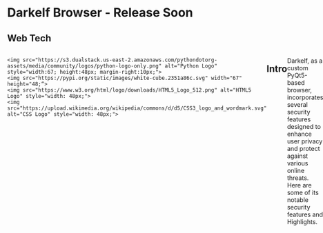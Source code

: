 # Darkelf Browser - Release Soon


## Web Tech
<div style="display: flex;">

<div>
    
    <img src="https://s3.dualstack.us-east-2.amazonaws.com/pythondotorg-assets/media/community/logos/python-logo-only.png" alt="Python Logo" style="width:67; height:48px; margin-right:10px;">
    <img src="https://pypi.org/static/images/white-cube.2351a86c.svg" width="67" height="48;“>
    <img src="https://www.w3.org/html/logo/downloads/HTML5_Logo_512.png" alt="HTML5 Logo" style="width: 48px;">
    <img src="https://upload.wikimedia.org/wikipedia/commons/d/d5/CSS3_logo_and_wordmark.svg" alt="CSS Logo" style="width: 48px;">
</div>

## Intro

Darkelf, as a custom PyQt5-based browser, incorporates several security features designed to enhance user privacy and protect against various online threats. Here are some of its notable security features and Highlights.

## Table of Contents
• [Attribution](Attribution.md)
• [Encryption](Encryption.md)
• [Overview](Overview.md)
• [LICENSE](LICENSE)
• [Copyright](Copyright.md)
• [QSettings](QSettings.md)

MAC OS - Ready,
Linux - Ready,
Windows - Ready

# Darkelf (Custom PyQt5 Browser)

## Positives and Advantages

Customizability: Darkelf is highly customizable due to its PyQt5 framework, allowing developers to tailor features and user interface elements precisely to their needs.

Security Integration: It directly integrates cryptographic libraries like Crypto and offers options for AES and RSA encryption, enhancing data security and potentially enabling secure communications.

Granular Control: Users have granular control over JavaScript execution, anti-fingerprinting measures, Tor network integration, and HTTPS enforcement. This level of control can be beneficial for privacy enthusiasts or users needing specific security configurations.

Lightweight: Being a custom-built browser, it can be more lightweight compared to larger browsers like Firefox derivatives, potentially offering better performance on resource-constrained systems.

Educational and Development Benefits: Building a custom browser like Darkelf provides educational insights into browser internals, web security practices, and PyQt5 development, fostering learning opportunities.

## Encryption Support

AES-GCM Encryption: Darkelf securely manages an AES encryption key, ensuring sensitive data such as user credentials or stored information is encrypted, protecting it from unauthorized access.

RSA Encryption: It generates or loads RSA key pairs, enabling secure communication and potentially securing stored data through asymmetric encryption techniques.

## TOR and Quantum Encryption

Tor Network: Darkelf Browser includes the option to route traffic through the Tor network, providing enhanced anonymity and privacy by using a series of encrypted relays.

Quantum Encryption: While mentioned as a feature in the settings, the provided code does not detail the implementation of quantum encryption. Quantum encryption would provide theoretically unbreakable security by using principles of quantum mechanics to secure key exchanges. - This is a work in Progress

Both features aim to enhance user privacy and security, with Tor focusing on anonymity and quantum encryption aiming for unbreakable security.

## Benefits of Quantum Encryption

Unconditional Security: The security of quantum encryption is based on the laws of quantum mechanics, making it theoretically immune to any future advancements in computational power, including quantum computers.

Detection of Eavesdropping: Any attempt to intercept the quantum key alters its state, which can be detected by the communicating parties, ensuring the integrity of the key exchange.

## Anti-Fingerprinting

1. Canvas Fingerprinting Blocking: Disables canvas elements to prevent tracking via canvas fingerprinting.
2. WebRTC IP Leaks Protection: Protects against IP leaks through WebRTC by modifying the user agent.
3. Font Fingerprinting Protection: Disables running insecure content, helping to prevent font-based fingerprinting.
4. Blocking Device Sensors: Disables the use of certain sensors to reduce fingerprinting.
5. Limiting Browser Features: Disables full-screen support to limit fingerprinting opportunities.

JavaScript Control: Users can enable or disable JavaScript, providing control over scripts that run on web pages.

Persistent Settings: Uses QSettings for persistent storage of user preferences, including security and privacy settings, ensuring user preferences are maintained across sessions.

Proxy Configuration: Supports configuration for network proxies, allowing users to route their traffic through various proxy servers for added privacy.

## Theming and Customization

Theme Management: Users can switch between different themes (Dark Theme) to match their preferences, and CSS is injected to apply these themes.

## User Interface Features

Toolbar and Menu Bar: A toolbar and menu bar provide easy access to navigation controls (back, forward, reload, home) and security settings.

Homepage Setup: A customizable homepage with a search function that defaults to DuckDuckGo, a privacy-focused search engine. The homepage can also handle .onion sites for access through the Tor network.

## Network Security

Tor Network Integration: It supports routing traffic through the Tor network via SOCKS5 proxy settings. This feature enhances user anonymity by masking the user's IP address and encrypting traffic through multiple layers.

Mixed Content Blocking: Darkelf can block insecure content (HTTP) on HTTPS pages, reducing the risk of man-in-the-middle attacks and ensuring secure connections to websites.

## Customizable Themes and UI

While not a security feature directly, Darkelf allows users to choose between different themes (like dark, or custom colors based on modification in the code), potentially improving user experience and readability, which indirectly impacts security by enhancing usability.

Users have the option implement a background image embedded into the code

## Event Handling and Filtering

The browser utilizes event filtering to intercept and modify navigation requests, such as enforcing HTTPS for HTTP requests. This feature helps protect against insecure connections and ensures data integrity during web browsing.

## Community and Development

Darkelf benefits from being an open-source project, potentially allowing community-driven improvements, security audits, and contributions, which can enhance its security over time.

Overall, Darkelf's emphasis on encryption, privacy controls, network security enhancements, and customization options makes it a strong choice for users looking to prioritize security and privacy in their browsing experience. As with any software, staying updated with security patches and best practices is essential to maintaining its security effectiveness.

## Additional Notes

Event Handling: Custom event filters and handlers allow for tailored interactions and additional security measures.

Persistent Settings Restoration: The browser restores settings on launch to ensure that security and privacy configurations are always active based on user preferences.

This combination of features makes Darkelf a privacy-focused web browser with several layers of security to protect users' data and enhance their online privacy.

JavaScript Management: Users have the ability to enable or disable JavaScript globally or on a per-tab basis. This control helps mitigate JavaScript-related attacks and enhances privacy by preventing scripts from executing without user consent.

Anti-Fingerprinting Measures: Darkelf implements measures to spoof or alter the browser's fingerprint, reducing the effectiveness of fingerprinting techniques used for tracking users across websites. Darkelf includes a script to spoof the user-agent string, which is a common fingerprinting metric. By changing the user-agent string to a generic value, Darkelf makes it more difficult for websites to uniquely identify the browser based on this information. The configure_web_engine_profile method sets various privacy-related attributes, which can help with anti-fingerprinting by limiting what information the browser exposes.

HTTPS Enforcement: The browser can enforce HTTPS connections for all websites, ensuring data transmitted between the browser and websites is encrypted and protected against interception or tampering. enforcing HTTPS ensures that the data exchanged between the browser and websites is encrypted, which prevents third parties from eavesdropping and potentially using fingerprinting techniques.


## Contributors

Dr. Kevin Moore [Darkelf2024](https://github.com/Darkelf2024) ([Kjm489](https://github.com/Kjm489)) Initial work, design, and implementation, additional contributions. 
Heapy for memory leak testing.
ChatGPT by OpenAI for code optimization and error analysis.